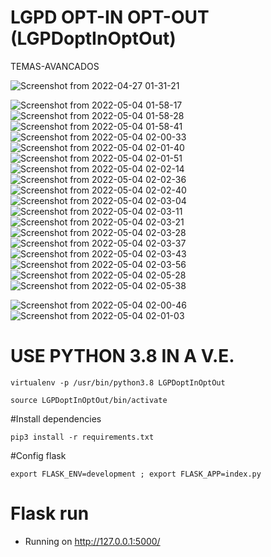 # LGPD OPT-IN OPT-OUT (LGPDoptInOptOut)

TEMAS-AVANCADOS

![Screenshot from 2022-04-27 01-31-21](https://user-images.githubusercontent.com/54047352/165441157-5dfd32f0-fa09-41ea-82b9-3c9c73636201.png)

![Screenshot from 2022-05-04 01-58-17](https://user-images.githubusercontent.com/54047352/166626339-8e182d75-7d2e-4ac7-8137-514244de1b69.png)
![Screenshot from 2022-05-04 01-58-28](https://user-images.githubusercontent.com/54047352/166626340-9d461710-2c9c-4c50-b4f4-1d8ad796ace8.png)
![Screenshot from 2022-05-04 01-58-41](https://user-images.githubusercontent.com/54047352/166626341-69e0d45b-0d3d-4df2-8a24-476e2af35d68.png)
![Screenshot from 2022-05-04 02-00-33](https://user-images.githubusercontent.com/54047352/166626344-6cce5e90-73b6-4af0-9b0b-875b2b012aec.png)
![Screenshot from 2022-05-04 02-01-40](https://user-images.githubusercontent.com/54047352/166626349-8233bd13-d742-4354-96ff-10f96a8c39df.png)
![Screenshot from 2022-05-04 02-01-51](https://user-images.githubusercontent.com/54047352/166626352-3694be99-fe27-42e5-86a0-0e35cda16967.png)
![Screenshot from 2022-05-04 02-02-14](https://user-images.githubusercontent.com/54047352/166626354-daeba86b-2b48-40e1-8d82-b225443f8653.png)
![Screenshot from 2022-05-04 02-02-36](https://user-images.githubusercontent.com/54047352/166626356-d5dd58cb-25e6-4504-b6ef-8f106e929cd5.png)
![Screenshot from 2022-05-04 02-02-40](https://user-images.githubusercontent.com/54047352/166626359-96d2e8f8-feeb-442c-b882-39c8a6fd0ba7.png)
![Screenshot from 2022-05-04 02-03-04](https://user-images.githubusercontent.com/54047352/166626362-212a7249-9cfe-4ed2-9367-f3ab2519d4ad.png)
![Screenshot from 2022-05-04 02-03-11](https://user-images.githubusercontent.com/54047352/166626364-67a3aeac-a853-4a34-84c3-4025ded4557d.png)
![Screenshot from 2022-05-04 02-03-21](https://user-images.githubusercontent.com/54047352/166626366-9936d33d-00a6-4715-b624-09d6c4dfc16d.png)
![Screenshot from 2022-05-04 02-03-28](https://user-images.githubusercontent.com/54047352/166626368-f17c67a9-377f-4c0f-b8b1-d471d7dee4f2.png)
![Screenshot from 2022-05-04 02-03-37](https://user-images.githubusercontent.com/54047352/166626369-fd736e7e-24c2-488e-8443-48b5b997ef0e.png)
![Screenshot from 2022-05-04 02-03-43](https://user-images.githubusercontent.com/54047352/166626370-d6c316a1-ca1d-4899-bbaf-a3f66a63255d.png)
![Screenshot from 2022-05-04 02-03-56](https://user-images.githubusercontent.com/54047352/166626372-5d75a461-b724-4607-b70a-b2a251e15154.png)
![Screenshot from 2022-05-04 02-05-28](https://user-images.githubusercontent.com/54047352/166626373-5aed99c0-01bc-41a8-a5b7-f2c4bdbc68e3.png)
![Screenshot from 2022-05-04 02-05-38](https://user-images.githubusercontent.com/54047352/166626378-17611c2a-ca2f-4bd5-9b1e-7b66aa80471b.png)

![Screenshot from 2022-05-04 02-00-46](https://user-images.githubusercontent.com/54047352/166626346-142bc1fd-36b1-470c-8f8a-9d6e0e0f8f79.png)
![Screenshot from 2022-05-04 02-01-03](https://user-images.githubusercontent.com/54047352/166626348-5c13e632-06ac-41ed-9547-57b98f8bf9df.png)





# USE PYTHON 3.8 IN A V.E.
    virtualenv -p /usr/bin/python3.8 LGPDoptInOptOut

    source LGPDoptInOptOut/bin/activate

#Install dependencies

    pip3 install -r requirements.txt

#Config flask

    export FLASK_ENV=development ; export FLASK_APP=index.py

# Flask run

* Running on http://127.0.0.1:5000/
